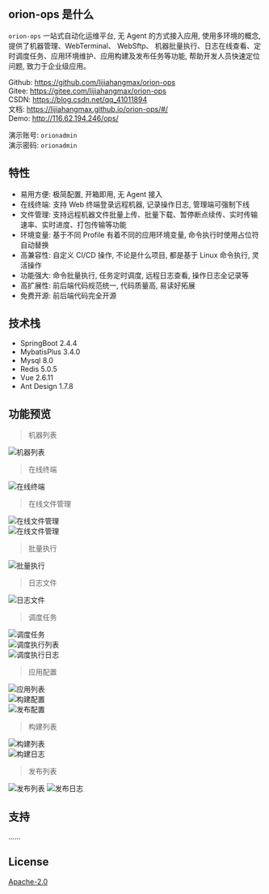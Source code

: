 ## orion-ops 是什么

`orion-ops` 一站式自动化运维平台, 无 Agent 的方式接入应用, 使用多环境的概念, 提供了机器管理、WebTerminal、 WebSftp、 机器批量执行、日志在线查看、定时调度任务、应用环境维护、应用构建及发布任务等功能, 帮助开发人员快速定位问题, 致力于企业级应用。

Github: https://github.com/lijiahangmax/orion-ops  
Gitee: https://gitee.com/lijiahangmax/orion-ops  
CSDN: https://blog.csdn.net/qq_41011894  
文档: https://lijiahangmax.github.io/orion-ops/#/    
Demo: http://116.62.194.246/ops/    

演示账号: `orionadmin`    
演示密码: `orionadmin`

## 特性

* 易用方便: 极简配置, 开箱即用, 无 Agent 接入
* 在线终端: 支持 Web 终端登录远程机器, 记录操作日志, 管理端可强制下线
* 文件管理: 支持远程机器文件批量上传、批量下载、暂停断点续传、实时传输速率、实时进度、打包传输等功能
* 环境变量: 基于不同 Profile 有着不同的应用环境变量, 命令执行时使用占位符自动替换
* 高兼容性: 自定义 CI/CD 操作, 不论是什么项目, 都是基于 Linux 命令执行, 灵活操作
* 功能强大: 命令批量执行, 任务定时调度, 远程日志查看, 操作日志全记录等
* 高扩展性: 前后端代码规范统一, 代码质量高, 易读好拓展
* 免费开源: 前后端代码完全开源

## 技术栈

* SpringBoot 2.4.4
* MybatisPlus 3.4.0
* Mysql 8.0
* Redis 5.0.5
* Vue 2.6.11
* Ant Design 1.7.8

## 功能预览

> 机器列表

![机器列表](https://github.com/lijiahangmax/orion-ops/raw/main/docs/assert/img/machine_list.png "机器列表")

> 在线终端

![在线终端](https://github.com/lijiahangmax/orion-ops/raw/main/docs/assert/img/web_terminal.png "在线终端")

> 在线文件管理

![在线文件管理](https://github.com/lijiahangmax/orion-ops/raw/main/docs/assert/img/sftp_1.png "在线文件管理")  
![在线文件管理](https://github.com/lijiahangmax/orion-ops/raw/main/docs/assert/img/sftp_2.png "在线文件管理")

> 批量执行

![批量执行](https://github.com/lijiahangmax/orion-ops/raw/main/docs/assert/img/batch_exec.png "批量执行")

> 日志文件

![日志文件](https://github.com/lijiahangmax/orion-ops/raw/main/docs/assert/img/log_view.png "日志文件")

> 调度任务

![调度任务](https://github.com/lijiahangmax/orion-ops/raw/main/docs/assert/img/scheduler.png "调度任务")  
![调度执行列表](https://github.com/lijiahangmax/orion-ops/raw/main/docs/assert/img/scheduler_record.png "调度执行列表")  
![调度执行日志](https://github.com/lijiahangmax/orion-ops/raw/main/docs/assert/img/scheduler_record_log.png "调度执行日志")

> 应用配置

![应用列表](https://github.com/lijiahangmax/orion-ops/raw/main/docs/assert/img/app_list.png "应用列表")  
![构建配置](https://github.com/lijiahangmax/orion-ops/raw/main/docs/assert/img/app_build_config.png "构建配置")  
![发布配置](https://github.com/lijiahangmax/orion-ops/raw/main/docs/assert/img/app_release_config.png "发布配置")

> 构建列表

![构建列表](https://github.com/lijiahangmax/orion-ops/raw/main/docs/assert/img/build_list.png "构建列表")  
![构建日志](https://github.com/lijiahangmax/orion-ops/raw/main/docs/assert/img/build_log.png "构建日志")

> 发布列表

![发布列表](https://github.com/lijiahangmax/orion-ops/raw/main/docs/assert/img/release_list.png "发布列表")
![发布日志](https://github.com/lijiahangmax/orion-ops/raw/main/docs/assert/img/release_log.png "发布日志")

## 支持

......

## License

[Apache-2.0](https://github.com/lijiahangmax/orion-ops/blob/main/LICENSE)
